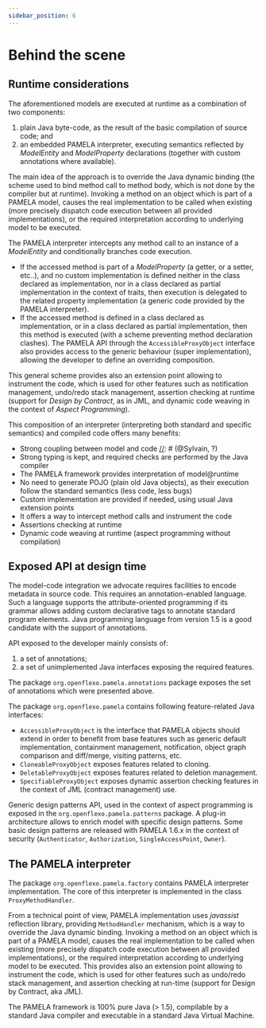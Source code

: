 ```yaml
---
sidebar_position: 6
---
```


# Behind the scene

## Runtime considerations

The aforementioned models are executed at runtime as a combination of two components:

1. plain Java byte-code, as the result of the basic compilation of source code; and
2.	 an embedded PAMELA interpreter, executing semantics reflected by *ModelEntity* and *ModelProperty*  declarations (together with custom annotations where available).

The main idea of the approach is to override the Java dynamic binding (the scheme used to bind method call to method body, which is not done by the compiler but at runtime). Invoking a method on an object which is part of a PAMELA model, causes the real implementation to be called when existing (more precisely dispatch code execution between all provided implementations), or the required interpretation according to underlying model to be executed.

The PAMELA interpreter intercepts any method call to an instance of a *ModelEntity* and conditionally branches code execution.

- If the accessed method is part of a *ModelProperty* (a getter, or a setter, etc..), and no custom implementation is defined neither in the class declared as implementation, nor in a class declared as partial implementation in the context of traits, then execution is delegated to the related property implementation (a generic code provided by the PAMELA interpreter).
- If the accessed method is defined in a class declared as implementation, or in a class declared as partial implementation, then this method is executed (with a scheme preventing method declaration clashes). The PAMELA API through the `AccessibleProxyObject` interface also provides access to the generic behaviour (super implementation), allowing the developer to define an overriding composition.

This general scheme provides also an extension point allowing to instrument the code, which is used for other features such as notification management, undo/redo stack management, assertion checking at runtime (support for *Design by Contract*, as in JML, and dynamic code weaving in the context of *Aspect Programming*).

This composition of an interpreter (interpreting both standard and specific semantics) and compiled code offers many benefits:

- Strong coupling between model and code [//]: # (@Sylvain, ?)
- Strong typing is kept, and required checks are performed by the Java compiler
- The PAMELA framework provides interpretation of model@runtime
- No need to generate POJO (plain old Java objects), as their execution follow the standard semantics (less code, less bugs)
- Custom implementation are provided if needed, using usual Java extension points
- It offers a way to intercept method calls and instrument the code
- Assertions checking at runtime
- Dynamic code weaving at runtime (aspect programming without compilation)

[//]: # (@Sylvain, uniformise la forme des points certains sont des phrases et pas d'autres)

## Exposed API at design time

The model-code integration we advocate requires facilities to encode metadata in source code. This requires an annotation-enabled language. Such a language supports the attribute-oriented programming if its grammar allows adding custom declarative tags to annotate standard program elements. Java programming language from version 1.5 is a good candidate with the support of annotations.

[//]: # (@Sylvain, déjà lu le paragraphe précédent)

API exposed to the developer mainly consists of:

1. a set of annotations;
2. a set of unimplemented Java interfaces exposing the required features.

The package `org.openflexo.pamela.annotations` package exposes the set of annotations which were presented above.

The package `org.openflexo.pamela` contains following feature-related Java interfaces:

- `AccessibleProxyObject` is the interface that PAMELA objects should extend in order to benefit from base features such as generic default implementation, containment management, notification, object graph comparison and diff/merge, visiting patterns, etc.
- `CloneableProxyObject` exposes features related to cloning.
- `DeletableProxyObject` exposes features related to deletion management.
- `SpecifiableProxyObject` exposes dynamic assertion checking features in the context of JML (contract management) use.

Generic design patterns API, used in the context of aspect programming is exposed in the `org.openflexo.pamela.patterns` package. A plug-in architecture allows to enrich model with specific design patterns. Some basic design patterns are released with PAMELA 1.6.x in the context of security (`Authenticator`, `Authorization`, `SingleAccessPoint`, `Owner`).

## The PAMELA interpreter

The package `org.openflexo.pamela.factory` contains PAMELA interpreter implementation. The core of this interpreter is implemented in the class `ProxyMethodHandler`.

From a technical point of view, PAMELA implementation uses *javassist* reflection library, providing `MethodHandler` mechanism, which is a way to override the Java dynamic binding. Invoking a method on an object which is part of a PAMELA model, causes the real implementation to be called when existing (more precisely dispatch code execution between all provided implementations), or the required interpretation according to underlying model to be executed. This provides also an extension point allowing to instrument the code, which is used for other features such as undo/redo stack management, and assertion checking at run-time (support for Design by Contract, aka JML).

[//]: # (@Sylvain, déjà lu la fin du paragraphe précédent)

The PAMELA framework is 100% pure Java (> 1.5), compilable by a standard Java compiler and
executable in a standard Java Virtual Machine.

